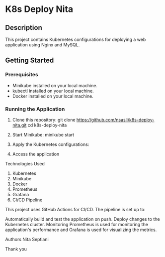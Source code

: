 # K8s Deploy Nita

## Description
This project contains Kubernetes configurations for deploying a web application using Nginx and MySQL.

## Getting Started

### Prerequisites
- Minikube installed on your local machine.
- kubectl installed on your local machine.
- Docker installed on your local machine.

### Running the Application
1. Clone this repository:
   git clone https://github.com/nsasli/k8s-deploy-nita.git
   cd k8s-deploy-nita

2. Start Minikube: minikube start
3. Apply the Kubernetes configurations:
4. Access the application


Technologies Used
1. Kubernetes
2. Minikube
3. Docker
4. Prometheus
5. Grafana
6. CI/CD Pipeline

This project uses GitHub Actions for CI/CD. The pipeline is set up to:

Automatically build and test the application on push.
Deploy changes to the Kubernetes cluster.
Monitoring
Prometheus is used for monitoring the application's performance and Grafana is used for visualizing the metrics.

Authors
Nita Septiani


Thank you
